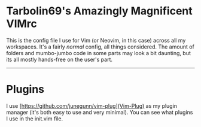 # Tarbolin69's Amazingly Magnificent VIMrc

This is the config file I use for Vim (or Neovim, in this case) across all my workspaces. It's a fairly _normal_ config, all things considered. The amount of folders and mumbo-jumbo code in some parts may look a bit daunting, but its all mostly hands-free on the user's part.

---

# Plugins

I use [https://github.com/junegunn/vim-plug](Vim-Plug) as my plugin manager (it's both easy to use and very minimal). You can see what plugins I use in the init.vim file.

